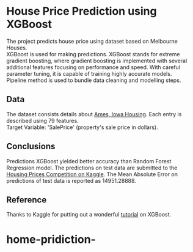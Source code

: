 # House Price Prediction using XGBoost


The project predicts house price using dataset based on Melbourne Houses.   
XGBoost is used for making predictions. XGBoost stands for extreme gradient boosting, where gradient boosting is implemented with several additional features focusing on performance and speed. With careful parameter tuning, it is capable of training highly accurate models.   
Pipeline method is used to bundle data cleaning and modelling steps.


## Data

The dataset consists details about [Ames, Iowa Housing](https://www.kaggle.com/c/home-data-for-ml-course/data). Each entry is described using 79 features.   
Target Variable: 'SalePrice' (property's sale price in dollars).

## Conclusions

Predictions XGBoost yielded better accuracy than Random Forest Regression model. The predictions on test data are submitted to the [Housing Prices Competition on Kaggle](https://www.kaggle.com/c/home-data-for-ml-course). The Mean Absolute Error on predictions of test data is reported as 14951.28888.

## Reference

Thanks to Kaggle for putting out a wonderful [tutorial](https://www.kaggle.com/alexisbcook/xgboost) on XGBoost. 
# home-pridiction-
